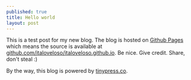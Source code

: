 ```yaml
---
published: true
title: Hello world
layout: post
---
```

This is a test post for my new blog. The blog is hosted on [Github Pages](http://pages.github.com/) which means the source is available at [github.com/italoveloso/italoveloso.github.io](http://github.com/italoveloso/italoveloso.github.io). Be nice. Give credit. Share, don't steal :)

By the way, this blog is powered by [tinypress.co](https://tinypress.co).